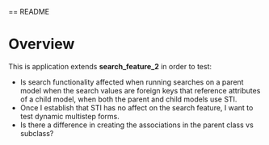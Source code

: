 == README

# Overview
This is application extends **search_feature_2** in order to test:
+ Is search functionality affected when running searches on a parent model when the search values are foreign keys that reference attributes of a child model, when both the parent and child models use STI.
+ Once I establish that STI has no affect on the search feature, I want to test dynamic multistep forms.
+ Is there a difference in creating the associations in the parent class vs subclass?
